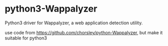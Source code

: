 # python3-Wappalyzer
Python3 driver for Wappalyzer, a web application detection utility. 

use code from https://github.com/chorsley/python-Wappalyzer, but make it suitable for python3
